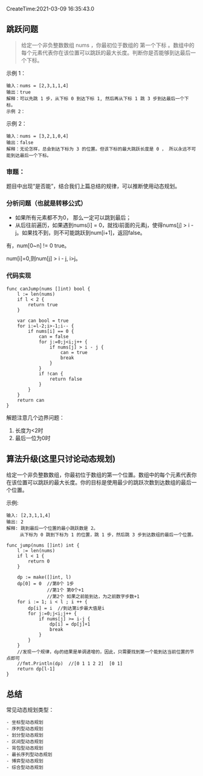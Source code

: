 CreateTime:2021-03-09 16:35:43.0

## 跳跃问题

> 给定一个非负整数数组 nums ，你最初位于数组的 第一个下标 。数组中的每个元素代表你在该位置可以跳跃的最大长度。判断你是否能够到达最后一个下标。


示例 1：

	输入：nums = [2,3,1,1,4]
	输出：true
	解释：可以先跳 1 步，从下标 0 到达下标 1, 然后再从下标 1 跳 3 步到达最后一个下标。
	示例 2：
示例 2：

	输入：nums = [3,2,1,0,4]
	输出：false
	解释：无论怎样，总会到达下标为 3 的位置。但该下标的最大跳跃长度是 0 ， 所以永远不可能到达最后一个下标。

### 审题：

题目中出现“是否能”，结合我们上篇总结的规律，可以推断使用动态规划。

### 分析问题（也就是转移公式）

- 如果所有元素都不为0， 那么一定可以跳到最后；
- 从后往前遍历，如果遇到nums[i] = 0，就找i前面的元素j，使得nums[j] > i - j。如果找不到，则不可能跳跃到num[i+1]，返回false。

有，num[0~n] != 0 true。

num[i]=0,则num[j] > i - j, i>j。

### 代码实现

```
func canJump(nums []int) bool {
	l := len(nums)
	if l < 2 {
		return true
	}

	var can bool = true
	for i:=l-2;i>-1;i-- {
		if nums[i] == 0 {
			can = false
			for j:=0;j<i;j++ {
				if nums[j] > i - j {
					can = true
					break
				}
			}
			if !can {
				return false
			}
		}
	}
	return can
}
```

解题注意几个边界问题：

1. 长度为<2时
2. 最后一位为0时

## 算法升级(这里只讨论动态规划)

给定一个非负整数数组，你最初位于数组的第一个位置。数组中的每个元素代表你在该位置可以跳跃的最大长度。你的目标是使用最少的跳跃次数到达数组的最后一个位置。

示例:

	输入: [2,3,1,1,4]
	输出: 2
	解释: 跳到最后一个位置的最小跳跃数是 2。
		 从下标为 0 跳到下标为 1 的位置，跳 1 步，然后跳 3 步到达数组的最后一个位置。

```
func jump(nums []int) int {
	l := len(nums)
	if l < 1 {
		return 0
	}

	dp := make([]int, l)
	dp[0] = 0  //第0个 1步
	           //第1个 第0个+1
	           //第2个 如果之前能到达，为之前数字步数+1
	for i := 1; i < l ; i ++ {
		dp[i] = i  //到达第i步最大值是i
		for j:=0;j<i;j++ {
			if nums[j] >= i-j {
				dp[i] = dp[j]+1
				break
			}
		}
	}
	//发现一个规律，dp的结果是单调递增的，因此，只需要找到第一个能到达当前位置的节点即可
	//fmt.Println(dp)  //[0 1 1 2 2]  [0 1]
	return dp[l-1]
}
```

## 总结

常见动态规划类型：

	- 坐标型动态规划
	- 序列型动态规划
	- 划分型动态规划
	- 区间型动态规划
	- 背包型动态规划
	- 最长序列型动态规划
	- 博弈型动态规划
	- 综合型动态规划
